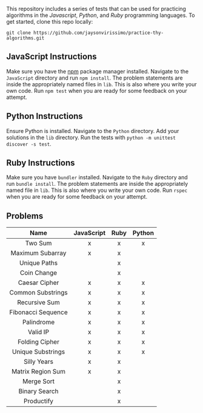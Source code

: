 This repository includes a series of tests that can be used for practicing algorithms in the _Javascript_, _Python_, and _Ruby_ programming languages.
To get started, clone this repo locally:
```
git clone https://github.com/jaysonvirissimo/practice-thy-algorithms.git
```

## JavaScript Instructions
Make sure you have the [npm](https://www.npmjs.com/) package manager installed.
Navigate to the `JavaScript` directory and run `npm install`.
The problem statements are inside the appropriately named files in `lib`.
This is also where you write your own code.
Run `npm test` when you are ready for some feedback on your attempt.

## Python Instructions
Ensure Python is installed.
Navigate to the `Python` directory.
Add your solutions in the `lib` directory.
Run the tests with `python -m unittest discover -s test`.

## Ruby Instructions
Make sure you have `bundler` installed.
Navigate to the `Ruby` directory and run `bundle install`.
The problem statements are inside the appropriately named file in `lib`.
This is also where you write your own code.
Run `rspec` when you are ready for some feedback on your attempt.

## Problems
| Name                         | JavaScript | Ruby | Python |
|:----------------------------:|:----------:|:----:|:------:|
| Two Sum                      | x          | x    | x      |
| Maximum Subarray             | x          | x    |        |
| Unique Paths                 |            | x    |        |
| Coin Change                  |            | x    |        |
| Caesar Cipher                | x          | x    | x      |
| Common Substrings            | x          | x    | x      |
| Recursive Sum                | x          | x    | x      |
| Fibonacci Sequence           | x          | x    | x      |
| Palindrome                   | x          | x    | x      |
| Valid IP                     | x          | x    | x      |
| Folding Cipher               | x          | x    | x      |
| Unique Substrings            | x          | x    | x      |
| Silly Years                  | x          | x    |        |
| Matrix Region Sum            | x          | x    |        |
| Merge Sort                   |            | x    |        |
| Binary Search                |            | x    |        |
| Productify                   |            | x    |        |
